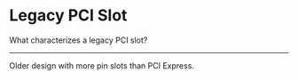 # Legacy PCI Slot

What characterizes a legacy PCI slot?

---

Older design with more pin slots than PCI Express.